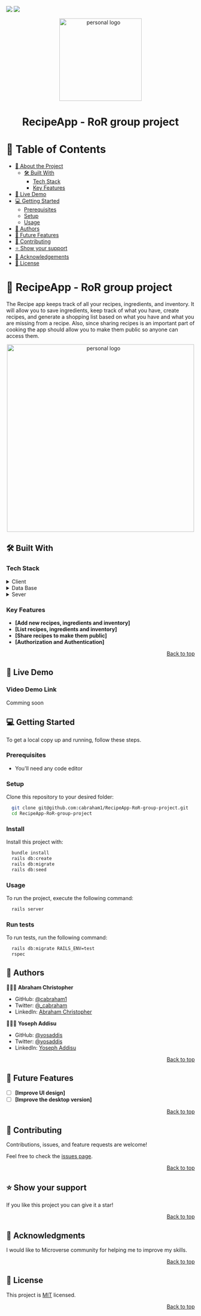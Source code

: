 ![](https://img.shields.io/badge/Cabraham1-green)
![](https://img.shields.io/badge/yosaddis-blue)
<a name="readme-top"></a>

<div align="center">
 <a href="https://imgbox.com/ftUpMLFI" target="_blank"><img src="https://cdn.icon-icons.com/icons2/2415/PNG/512/ruby_original_wordmark_logo_icon_146364.png" alt="personal logo"/ width="220"  height="auto"></a>
  <br/>
 </div>

<div align="center">

  <h1><b>RecipeApp - RoR group project</b></h1>

</div>

<!-- TABLE OF CONTENTS -->

# 📗 Table of Contents

- [📖 About the Project](#about-project)
  - [🛠 Built With](#built-with)
    - [Tech Stack](#tech-stack)
    - [Key Features](#key-features)
- [🚀 Live Demo](#live-demo)
- [💻 Getting Started](#getting-started)
  - [Prerequisites](#prerequisites)
  - [Setup](#setup)
  - [Usage](#usage)
- [👥 Authors](#authors)
- [🔭 Future Features](#future-features)
- [🤝 Contributing](#contributing)
- [⭐️ Show your support](#support)
- [🙏 Acknowledgements](#acknowledgements)
- [📝 License](#license)

<!-- PROJECT DESCRIPTION -->

# 📖 RecipeApp - RoR group project <a name="about-project"></a>

The Recipe app keeps track of all your recipes, ingredients, and inventory. It will allow you to save ingredients, keep track of what you have, create recipes, and generate a shopping list based on what you have and what you are missing from a recipe. Also, since sharing recipes is an important part of cooking the app should allow you to make them public so anyone can access them.

<div align="center">
 <a href="https://imgbox.com/ftUpMLFI" target="_blank"><img src="https://github.com/microverseinc/curriculum-rails/blob/main/recipe-app/images/recipe_erd_2_members.png" alt="personal logo"/ width="500"  height="auto"></a>
  <br/>
 </div>


## 🛠 Built With <a name="built-with"></a>

### Tech Stack <a name="tech-stack"></a>


<details>
  <summary>Client</summary>
  <ul>
    <li>Ruby</li>
  </ul>
</details>
<details>
  <summary>Data Base</summary>
  <ul>
    <li>Postgresql</li>
  </ul>
</details>
<details>
  <summary>Sever</summary>
  <ul>
    <li>Rails</li>
  </ul>
</details>
<!-- Features -->

### Key Features <a name="key-features"></a>

- **[Add new recipes, ingredients and inventory]**
- **[List recipes, ingredients and inventory]**
- **[Share recipes to make them public]**
- **[Authorization and Authentication]**

<p align="right"><a href="#readme-top">Back to top</a></p>

## 🚀 Live Demo <a name="live-demo"></a>

### Video Demo Link <a name="live-demo-link"></a>
Comming soon

<!-- GETTING STARTED -->

## 💻 Getting Started <a name="getting-started"></a>

To get a local copy up and running, follow these steps.

### Prerequisites

- You'll need any code editor 

### Setup

Clone this repository to your desired folder:

```sh
  git clone git@github.com:cabraham1/RecipeApp-RoR-group-project.git
  cd RecipeApp-RoR-group-project
```

### Install

Install this project with:

```sh
  bundle install
  rails db:create
  rails db:migrate
  rails db:seed
```

### Usage

To run the project, execute the following command:

```sh
  rails server
```

### Run tests

To run tests, run the following command:

```sh
  rails db:migrate RAILS_ENV=test
  rspec
```

## 👥 Authors <a name="authors"></a>
🕵🏽‍♀️ **Abraham Christopher**

- GitHub: [@cabraham1](https://github.com/cabraham1)
- Twitter: [@_cabraham](https://twitter.com/_cabraham)
- LinkedIn: [Abraham Christopher](https://linkedin.com/in/abrahamchrisotpher)

🕵🏽‍♀️ **Yoseph Addisu**

- GitHub: [@yosaddis](https://github.com/yosaddis)
- Twitter: [@yosaddis](https://twitter.com/yosaddis)
- LinkedIn: [Yoseph Addisu](https://linkedin.com/in/yosaddis)

<p align="right"><a href="#readme-top">Back to top</a></p>

## 🔭 Future Features <a name="future-features"></a>

- [ ] **[Improve UI design]**
- [ ] **[Improve the desktop version]**

<p align="right"><a href="#readme-top">Back to top</a></p>

<!-- CONTRIBUTING -->

## 🤝 Contributing <a name="contributing"></a>

Contributions, issues, and feature requests are welcome!

Feel free to check the [issues page](../../issues/).

<p align="right"><a href="#readme-top">Back to top</a></p>

<!-- SUPPORT -->

## ⭐️ Show your support <a name="support"></a>

If you like this project you can give it a star!

<p align="right"><a href="#readme-top">Back to top</a></p>

<!-- ACKNOWLEDGEMENTS -->

## 🙏 Acknowledgments <a name="acknowledgements"></a>

I would like to Microverse community for helping me to improve my skills.

<p align="right"><a href="#readme-top">Back to top</a></p>

<!-- FAQ (optional) -->

## 📝 License <a name="license"></a>

This project is [MIT](./LICENSE) licensed.

<p align="right"><a href="#readme-top">Back to top</a></p>
